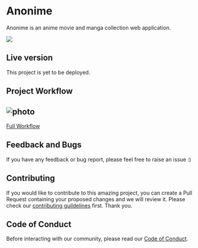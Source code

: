 # Anonime

Anonime is an anime movie and manga collection web application.

![](https://i.ibb.co/GJ1ZLWx/Thumbnails-1.jpg)

## Live version

This project is yet to be deployed.

## Project Workflow
![photo](https://i.ibb.co/rfPHnzP/Anonime.png)
-
[Full Workflow](https://www.figma.com/file/TTU7CEX8tFBsLcyuEgcVFB/Anonime?node-id=0%3A1&t=VqNtBZwVDdhlM2qX-1)

## Feedback and Bugs

If you have any feedback or bug report, please feel free to raise an issue :)

## Contributing

If you would like to contribute to this amazing project, you can create a Pull Request containing your proposed changes and we will review it. Please check our [contributing guildelines](CONTRIBUTING.md) first. Thank you.

## Code of Conduct

Before interacting with our community, please read our [Code of Conduct](CODE_OF_CONDUCT.md).

